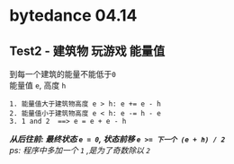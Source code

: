 # bytedance 04.14

## Test2 - 建筑物 玩游戏 能量值
到每一个建筑的能量不能低于`0`  
能量值 `e`, 高度 `h`
```  
1. 能量值大于建筑物高度 e > h: e += e - h  
2. 能量值小于建筑物高度 e < h: e -= h - e  
3. 1 and 2  ==> e = e + e - h
```  
***从后往前: 最终状态 `e = 0`, 状态前移 `e >= 下一个 (e + h) / 2`***  
*ps: 程序中多加一个 `1` ,是为了奇数除以 `2`*